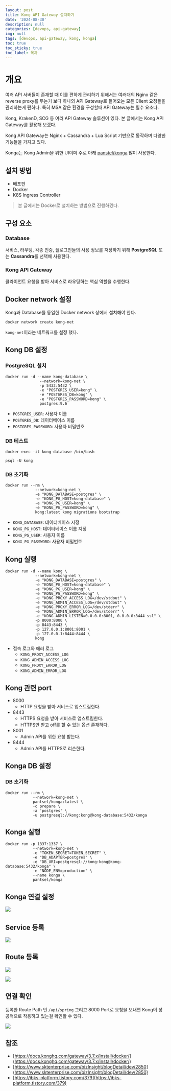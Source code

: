```yaml
---
layout: post
title: Kong API Gateway 설치하기
date: '2024-08-30'
description: null
categories: [devops, api-gateway]
img: null
tags: [devops, api-gateway, kong, konga]
toc: true
toc_sticky: true
toc_label: 목차
---
```


# 개요

여러 API 서버들이 존재할 때 이를 편하게 관리하기 위해서는 여러대의 Nginx 같은 reverse proxy를 두는거 보다 하나의 API Gateway로 들어오는 모든 Client 요청들을 관리하는게 편하다. 특히 MSA 같은 환경을 구성할때 API Gateway는 필수 요소다.

Kong, KrakenD, SCG 등 여러 API Gateway 솔루션이 있다. 본 글에서는 Kong API Gateway를 활용해 보겠다.

Kong API Gateway는 Nginx + Cassandra + Lua Script 기반으로 동작하며 다양한 기능들을 가지고 있다.

Konga는 Kong Admin을 위한 UI이며 주로 아래 [panstel/konga](https://github.com/pantsel/konga) 많이 사용한다.

## 설치 방법

- 배포판
- Docker
- K8S Ingress Controller

> 본 글에서는 Docker로 설치하는 방법으로 진행하겠다.

## 구성 요소

### Database

서비스, 라우팅, 각종 인증, 플로그인들의 사용 정보를 저장하기 위해 **PostgreSQL** 또는 **Cassandra**를 선택해 사용한다.

### Kong API Gateway

클라이언트 요청을 받아 서비스로 라우팅하는 핵심 역할을 수행한다.

## Docker network 설정

Kong과 Database를 동일한 Docker network 상에서 설치해야 한다.

```
docker network create kong-net
```

`kong-net`이라는 네트워크를 설정 했다.


## Kong DB 설정

### PostgreSQL 설치

```
docker run -d --name kong-database \
               --network=kong-net \
               -p 5432:5432 \
               -e "POSTGRES_USER=kong" \
               -e "POSTGRES_DB=kong" \
               -e "POSTGRES_PASSWORD=kong" \
               postgres:9.6
```

- `POSTGRES_USER`: 사용자 이름
- `POSTGRES_DB`: 데이터베이스 이름
- `POSTGRES_PASSWORD`: 사용자 비밀번호

### DB 테스트

```
docker exec -it kong-database /bin/bash

psql -U kong
```

### DB 초기화

```
docker run --rm \
		     --network=kong-net \
		     -e "KONG_DATABASE=postgres" \
		     -e "KONG_PG_HOST=kong-database" \
		     -e "KONG_PG_USER=kong" \
		     -e "KONG_PG_PASSWORD=kong" \
		     kong:latest kong migrations bootstrap
```

- `KONG_DATABASE`: 데이터베이스 지정
- `KONG_PG_HOST`: 데이터베이스 이름 지정
- `KONG_PG_USER`: 사용자 이름
- `KONG_PG_PASSWORD`: 사용자 비밀번호

## Kong 실행

```
docker run -d --name kong \
		     --network=kong-net \
		     -e "KONG_DATABASE=postgres" \
		     -e "KONG_PG_HOST=kong-database" \
		     -e "KONG_PG_USER=kong" \
		     -e "KONG_PG_PASSWORD=kong" \
		     -e "KONG_PROXY_ACCESS_LOG=/dev/stdout" \
		     -e "KONG_ADMIN_ACCESS_LOG=/dev/stdout" \
		     -e "KONG_PROXY_ERROR_LOG=/dev/stderr" \
		     -e "KONG_ADMIN_ERROR_LOG=/dev/stderr" \
		     -e "KONG_ADMIN_LISTEN=0.0.0.0:8001, 0.0.0.0:8444 ssl" \
		     -p 8000:8000 \
		     -p 8443:8443 \
		     -p 127.0.0.1:8001:8001 \
		     -p 127.0.0.1:8444:8444 \
		     kong
```

- 접속 로그와 에러 로그
	- `KONG_PROXY_ACCESS_LOG`
	- `KONG_ADMIN_ACCESS_LOG`
	- `KONG_PROXY_ERROR_LOG`
	- `KONG_ADMIN_ERROR_LOG`

## Kong 관련 port

- 8000
	- HTTP 요청을 받아 서비스로 업스트림한다.
- 8443
	- HTTPS 요청을 받아 서비스로 업스트림한다.
	- HTTPS만 받고 off를 할 수 있는 옵션 존재하다.
- 8001
	- Admin API를 위한 요청 받는다.
- 8444
	- Admin API를 HTTPS로 리슨한다.

## Konga DB 설정

### DB 초기화

```
docker run --rm \
			--network=kong-net \
			pantsel/konga:latest \
			-c prepare \
			-a 'postgres' \
			-u postgresql://kong:kong@kong-database:5432/konga
```

## Konga 실행

```
docker run -p 1337:1337 \
			--network=kong-net \
			-e "TOKEN_SECRET=TOKEN_SECRET" \
			-e "DB_ADAPTER=postgres" \
			-e "DB_URI=postgresql://kong:kong@kong-database:5432/konga" \
			-e "NODE_ENV=production" \
			--name konga \
			pantsel/konga
```

## Konga 연결 설정

![](../../assets/img/2024/08/30-1.png)
![]()

## Service 등록

![](../../assets/img/2024/08/30-2.png)

## Route 등록

![](../../assets/img/2024/08/30-3.png)

![](../../assets/img/2024/08/30-4.png)

## 연결 확인

등록한 Route Path 인 `/api/spring` 그리고 8000 Port로 요청을 보내면 Kong이 성공적으로 작용하고 있는걸 확인할 수 있다.

![](../../assets/img/2024/08/30-5.png)

## 참조

- [https://docs.konghq.com/gateway/3.7.x/install/docker/](https://docs.konghq.com/gateway/3.7.x/install/docker/)
- [https://www.sktenterprise.com/bizInsight/blogDetail/dev/2850](https://www.sktenterprise.com/bizInsight/blogDetail/dev/2850)
- [https://ibks-platform.tistory.com/379](https://ibks-platform.tistory.com/379)
